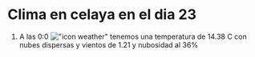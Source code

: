 # Clima en celaya en el dia 23

1. A las 0:0 !["icon weather"](http://openweathermap.org/img/w/03n.png) tenemos una temperatura de 14.38 C con nubes dispersas y  vientos de 1.21 y nubosidad al 36%
